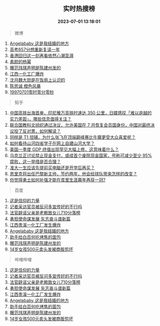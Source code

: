 <div align="center"><h2>实时热搜榜</h2><h4>2023-07-01 13:18:01</h4></div>

> 微博  

1. [Angelababy 这是我结婚的地方](https://s.weibo.com/weibo?q=%23Angelababy%20%E8%BF%99%E6%98%AF%E6%88%91%E7%BB%93%E5%A9%9A%E7%9A%84%E5%9C%B0%E6%96%B9%23&t=31&band_rank=1&Refer=top)<br />
2. [高考657分想重新复读一年](https://s.weibo.com/weibo?q=%23%E9%AB%98%E8%80%83657%E5%88%86%E6%83%B3%E9%87%8D%E6%96%B0%E5%A4%8D%E8%AF%BB%E4%B8%80%E5%B9%B4%23&t=31&band_rank=2&Refer=top)<br />
3. [香港回归这一刻再看依然心潮澎湃](https://s.weibo.com/weibo?q=%23%E9%A6%99%E6%B8%AF%E5%9B%9E%E5%BD%92%E8%BF%99%E4%B8%80%E5%88%BB%E5%86%8D%E7%9C%8B%E4%BE%9D%E7%84%B6%E5%BF%83%E6%BD%AE%E6%BE%8E%E6%B9%83%23&t=31&band_rank=3&Refer=top)<br />
4. [素颜的杨幂](https://s.weibo.com/weibo?q=%23%E7%B4%A0%E9%A2%9C%E7%9A%84%E6%9D%A8%E5%B9%82%23&t=31&band_rank=4&Refer=top)<br />
5. [曝范玮琪声明是陈建州发的](https://s.weibo.com/weibo?q=%23%E6%9B%9D%E8%8C%83%E7%8E%AE%E7%90%AA%E5%A3%B0%E6%98%8E%E6%98%AF%E9%99%88%E5%BB%BA%E5%B7%9E%E5%8F%91%E7%9A%84%23&t=31&band_rank=5&Refer=top)<br />
6. [江西一化工厂爆炸](https://s.weibo.com/weibo?q=%23%E6%B1%9F%E8%A5%BF%E4%B8%80%E5%8C%96%E5%B7%A5%E5%8E%82%E7%88%86%E7%82%B8%23&t=31&band_rank=6&Refer=top)<br />
7. [沈月魏大勋是在饭局上认识的](https://s.weibo.com/weibo?q=%23%E6%B2%88%E6%9C%88%E9%AD%8F%E5%A4%A7%E5%8B%8B%E6%98%AF%E5%9C%A8%E9%A5%AD%E5%B1%80%E4%B8%8A%E8%AE%A4%E8%AF%86%E7%9A%84%23&t=31&band_rank=7&Refer=top)<br />
8. [陈思诚 橙色风暴](https://s.weibo.com/weibo?q=%E9%99%88%E6%80%9D%E8%AF%9A%20%E6%A9%99%E8%89%B2%E9%A3%8E%E6%9A%B4&t=31&band_rank=8&Refer=top)<br />
9. [19970701零时零分零秒](https://s.weibo.com/weibo?q=%2319970701%E9%9B%B6%E6%97%B6%E9%9B%B6%E5%88%86%E9%9B%B6%E7%A7%92%23&t=31&band_rank=9&Refer=top)<br />

> 知乎  

1. [中国高铁出海首单，印尼雅万高铁时速达 350 公里，日媒感叹「难以逾越的实力差距」，哪些信息值得关注？](https://www.zhihu.com/question/609596590)<br />
2. [联合国教科文组织通过决议，允许美国在 7 月恢复会员国身份，中国对最终决议投了反对票，如何解读？](https://www.zhihu.com/question/609689310)<br />
3. [同样是 T1 坦辅，为什么张飞在顶端巅峰赛比牛魔更受大众喜爱呢？](https://www.zhihu.com/question/584112807)<br />
4. [如何看待山河四省学子在网上自建山河大学？](https://www.zhihu.com/question/609297089)<br />
5. [美国一季度 GDP 终值出现罕见大幅上修，这意味着什么？](https://www.zhihu.com/question/609552412)<br />
6. [乌克兰正讨论禁止现金支付，或成首个废除现金国家，号称可减少至少 95% 腐败，这一举措是否合理？](https://www.zhihu.com/question/609605756)<br />
7. [准大一生应该先提前买电脑还是开学后再买？](https://www.zhihu.com/question/609719019)<br />
8. [恩里克将出任巴黎新主帅，签约两年，他会给球队带来怎样的改变？](https://www.zhihu.com/question/609604604)<br />
9. [你觉得勇士如何补强才能在库里生涯暮年再获一冠?](https://www.zhihu.com/question/608988761)<br />

> 百度  

1. [这是信仰的力量](https://www.baidu.com/s?wd=%E8%BF%99%E6%98%AF%E4%BF%A1%E4%BB%B0%E7%9A%84%E5%8A%9B%E9%87%8F&sa=fyb_news&rsv_dl=fyb_news)<br />
2. [记者采访官员被反问多宣传好的不行吗](https://www.baidu.com/s?wd=%E8%AE%B0%E8%80%85%E9%87%87%E8%AE%BF%E5%AE%98%E5%91%98%E8%A2%AB%E5%8F%8D%E9%97%AE%E5%A4%9A%E5%AE%A3%E4%BC%A0%E5%A5%BD%E7%9A%84%E4%B8%8D%E8%A1%8C%E5%90%97&sa=fyb_news&rsv_dl=fyb_news)<br />
3. [法官辟谣父亲是老赖致女儿710分落榜](https://www.baidu.com/s?wd=%E6%B3%95%E5%AE%98%E8%BE%9F%E8%B0%A3%E7%88%B6%E4%BA%B2%E6%98%AF%E8%80%81%E8%B5%96%E8%87%B4%E5%A5%B3%E5%84%BF710%E5%88%86%E8%90%BD%E6%A6%9C&sa=fyb_news&rsv_dl=fyb_news)<br />
4. [勇担使命谋发展 矢志奋斗谱新篇](https://www.baidu.com/s?wd=%E5%8B%87%E6%8B%85%E4%BD%BF%E5%91%BD%E8%B0%8B%E5%8F%91%E5%B1%95+%E7%9F%A2%E5%BF%97%E5%A5%8B%E6%96%97%E8%B0%B1%E6%96%B0%E7%AF%87&sa=fyb_news&rsv_dl=fyb_news)<br />
5. [江西贵溪一化工厂发生爆炸](https://www.baidu.com/s?wd=%E6%B1%9F%E8%A5%BF%E8%B4%B5%E6%BA%AA%E4%B8%80%E5%8C%96%E5%B7%A5%E5%8E%82%E5%8F%91%E7%94%9F%E7%88%86%E7%82%B8&sa=fyb_news&rsv_dl=fyb_news)<br />
6. [Angelababy 这是我结婚的地方](https://www.baidu.com/s?wd=Angelababy+%E8%BF%99%E6%98%AF%E6%88%91%E7%BB%93%E5%A9%9A%E7%9A%84%E5%9C%B0%E6%96%B9&sa=fyb_news&rsv_dl=fyb_news)<br />
7. [助手给白百何吃烤焦的面包](https://www.baidu.com/s?wd=%E5%8A%A9%E6%89%8B%E7%BB%99%E7%99%BD%E7%99%BE%E4%BD%95%E5%90%83%E7%83%A4%E7%84%A6%E7%9A%84%E9%9D%A2%E5%8C%85&sa=fyb_news&rsv_dl=fyb_news)<br />
8. [曝范玮琪声明是陈建州发的](https://www.baidu.com/s?wd=%E6%9B%9D%E8%8C%83%E7%8E%AE%E7%90%AA%E5%A3%B0%E6%98%8E%E6%98%AF%E9%99%88%E5%BB%BA%E5%B7%9E%E5%8F%91%E7%9A%84&sa=fyb_news&rsv_dl=fyb_news)<br />
9. [14岁女孩500元卖头发被商贩剪坏](https://www.baidu.com/s?wd=14%E5%B2%81%E5%A5%B3%E5%AD%A9500%E5%85%83%E5%8D%96%E5%A4%B4%E5%8F%91%E8%A2%AB%E5%95%86%E8%B4%A9%E5%89%AA%E5%9D%8F&sa=fyb_news&rsv_dl=fyb_news)<br />

> 哔哩哔哩  

1. [这是信仰的力量](https://www.baidu.com/s?wd=%E8%BF%99%E6%98%AF%E4%BF%A1%E4%BB%B0%E7%9A%84%E5%8A%9B%E9%87%8F&sa=fyb_news&rsv_dl=fyb_news)<br />
2. [记者采访官员被反问多宣传好的不行吗](https://www.baidu.com/s?wd=%E8%AE%B0%E8%80%85%E9%87%87%E8%AE%BF%E5%AE%98%E5%91%98%E8%A2%AB%E5%8F%8D%E9%97%AE%E5%A4%9A%E5%AE%A3%E4%BC%A0%E5%A5%BD%E7%9A%84%E4%B8%8D%E8%A1%8C%E5%90%97&sa=fyb_news&rsv_dl=fyb_news)<br />
3. [法官辟谣父亲是老赖致女儿710分落榜](https://www.baidu.com/s?wd=%E6%B3%95%E5%AE%98%E8%BE%9F%E8%B0%A3%E7%88%B6%E4%BA%B2%E6%98%AF%E8%80%81%E8%B5%96%E8%87%B4%E5%A5%B3%E5%84%BF710%E5%88%86%E8%90%BD%E6%A6%9C&sa=fyb_news&rsv_dl=fyb_news)<br />
4. [勇担使命谋发展 矢志奋斗谱新篇](https://www.baidu.com/s?wd=%E5%8B%87%E6%8B%85%E4%BD%BF%E5%91%BD%E8%B0%8B%E5%8F%91%E5%B1%95+%E7%9F%A2%E5%BF%97%E5%A5%8B%E6%96%97%E8%B0%B1%E6%96%B0%E7%AF%87&sa=fyb_news&rsv_dl=fyb_news)<br />
5. [江西贵溪一化工厂发生爆炸](https://www.baidu.com/s?wd=%E6%B1%9F%E8%A5%BF%E8%B4%B5%E6%BA%AA%E4%B8%80%E5%8C%96%E5%B7%A5%E5%8E%82%E5%8F%91%E7%94%9F%E7%88%86%E7%82%B8&sa=fyb_news&rsv_dl=fyb_news)<br />
6. [Angelababy 这是我结婚的地方](https://www.baidu.com/s?wd=Angelababy+%E8%BF%99%E6%98%AF%E6%88%91%E7%BB%93%E5%A9%9A%E7%9A%84%E5%9C%B0%E6%96%B9&sa=fyb_news&rsv_dl=fyb_news)<br />
7. [助手给白百何吃烤焦的面包](https://www.baidu.com/s?wd=%E5%8A%A9%E6%89%8B%E7%BB%99%E7%99%BD%E7%99%BE%E4%BD%95%E5%90%83%E7%83%A4%E7%84%A6%E7%9A%84%E9%9D%A2%E5%8C%85&sa=fyb_news&rsv_dl=fyb_news)<br />
8. [曝范玮琪声明是陈建州发的](https://www.baidu.com/s?wd=%E6%9B%9D%E8%8C%83%E7%8E%AE%E7%90%AA%E5%A3%B0%E6%98%8E%E6%98%AF%E9%99%88%E5%BB%BA%E5%B7%9E%E5%8F%91%E7%9A%84&sa=fyb_news&rsv_dl=fyb_news)<br />
9. [14岁女孩500元卖头发被商贩剪坏](https://www.baidu.com/s?wd=14%E5%B2%81%E5%A5%B3%E5%AD%A9500%E5%85%83%E5%8D%96%E5%A4%B4%E5%8F%91%E8%A2%AB%E5%95%86%E8%B4%A9%E5%89%AA%E5%9D%8F&sa=fyb_news&rsv_dl=fyb_news)<br />

